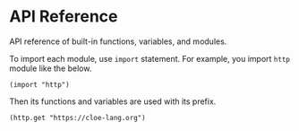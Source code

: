 # API Reference

API reference of built-in functions, variables, and modules.

To import each module, use `import` statement.
For example, you import `http` module like the below.

```cloe
(import "http")
```

Then its functions and variables are used with its prefix.

```cloe
(http.get "https://cloe-lang.org")
```
